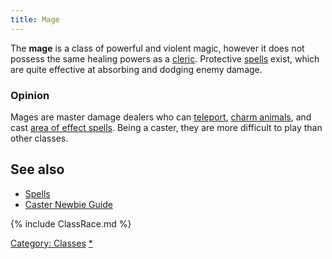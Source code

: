 ```yaml
---
title: Mage
---
```


The **mage** is a class of powerful and violent magic, however it does
not possess the same healing powers as a [cleric](cleric "wikilink").
Protective [spells](spell "wikilink") exist, which are quite effective
at absorbing and dodging enemy damage.

### Opinion

Mages are master damage dealers who can [teleport](teleport "wikilink"),
[charm animals](charm "wikilink"), and cast [area of effect
spells](earthquake "wikilink"). Being a caster, they are more difficult
to play than other classes.

## See also

- [Spells](Spell "wikilink")
- [Caster Newbie
  Guide](Alweon%27s_Versatile_Caster_Newbie_Guide "wikilink")

{% include ClassRace.md %}

[Category: Classes](Category:_Classes "wikilink")
[\*](Category:_Mage "wikilink")